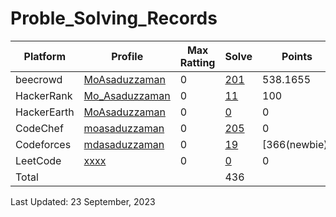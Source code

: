 # Proble_Solving_Records

| Platform | Profile | Max Ratting | Solve | Points |
| -- | -------- | ----------- | ----- | --------- |
| beecrowd | [MoAsaduzzaman](https://www.beecrowd.com.br/judge/en/profile/875460) | 0 | [201](https://github.com/MoAsaduzzaman/Probelm_Solving_beecrowd) | 538.1655 |
| HackerRank | [Mo_Asaduzzaman](https://www.hackerrank.com/md35_858) | 0 | [11](https://github.com/MoAsaduzzaman/Problem_Solving_HackerRank) | 100 |
| HackerEarth | [MoAsaduzzaman](https://www.hackerearth.com/@md35-858) | 0 | [0]() | 0 |  
| CodeChef | [moasaduzzaman](https://www.codechef.com/users/moasaduzzaman) | 0 | [205](https://github.com/MoAsaduzzaman/Problem_Solving_CodeChef) | 0 |
| Codeforces | [mdasaduzzaman](https://codeforces.com/profile/mdasaduzzaman)| 0 | [19](https://github.com/MoAsaduzzaman/Problem_Solving_codeforces) | [366(newbie)] |
| LeetCode | [xxxx]() | 0 | [0]() | 0 |
| Total |  |  | 436 |  |

Last Updated: 23 September, 2023
